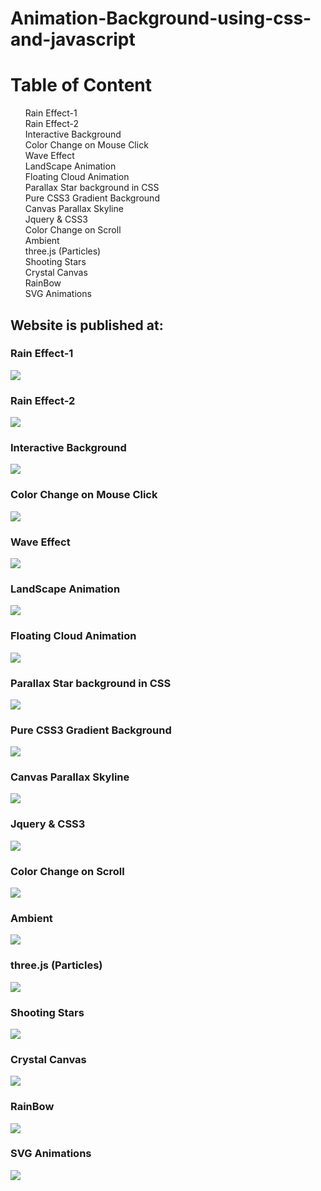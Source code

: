# Animation-Background-using-css-and-javascript
<h1> Table of Content </h1>
<ul>
  <l1> Rain Effect-1 </li>
  <br>
   <l1> Rain Effect-2 </li>
    <br>
   <l1> Interactive Background</li>
    <br>
   <l1> Color Change on Mouse Click </li>
    <br>
   <l1> Wave Effect </li>
    <br>
   <l1> LandScape Animation</li>
    <br>
   <l1> Floating Cloud Animation </li>
    <br>
   <l1> Parallax Star background in CSS</li>
    <br>
  <l1> Pure CSS3 Gradient Background</li>
    <br>
  <l1> Canvas Parallax Skyline</li>
    <br>
   <l1>Jquery & CSS3 </li>
    <br>
   <l1> Color Change on Scroll</li>
    <br>
   <l1> Ambient</li>
    <br>
  <l1> three.js (Particles)</li>
    <br>
   <l1>Shooting Stars</li>
    <br>
  <l1>Crystal Canvas</li>
    <br>
   <l1>RainBow</li>
    <br>
   <l1>SVG Animations</li>
    <br>
</ul>

<h2> Website is published at:   </h2>
<table>
  <tr>
    <h3> Rain Effect-1 </h3>
  </tr>
  <tr>
   <img src="./assets/img/Hnet.com-image.gif"></img>
  </tr>
  <tr>
    <h3> Rain Effect-2 </h3>
  </tr>
  <tr>
   <img src="./assets/img/ezgif.com-gif-maker.gif"></img>
  </tr>
   <tr>
    <h3> Interactive Background </h3>
  </tr>
  <tr>
   <img src="./assets/img/ezgif.com-gif-maker (1).gif"></img>
  </tr>
   <tr>
    <h3>Color Change on Mouse Click </h3>
  </tr>
  <tr>
   <img src="./assets/img/ezgif.com-gif-maker (2).gif"></img>
  </tr>
   <tr>
    <h3>Wave Effect </h3>
  </tr>
  <tr>
   <img src="./assets/img/ezgif.com-gif-maker (3).gif"></img>
  </tr>
   <tr>
    <h3> LandScape Animation</h3>
  </tr>
  <tr>
   <img src="./assets/img/ezgif.com-gif-maker (4).gif"></img>
  </tr>
   <tr>
    <h3>Floating Cloud Animation </h3>
  </tr>
  <tr>
   <img src="./assets/img/ezgif.com-gif-maker (5).gif"></img>
  </tr>
   <tr>
    <h3>Parallax Star background in CSS </h3>
  </tr>
  <tr>
   <img src="./assets/img/ezgif.com-gif-maker (6).gif"></img>
  </tr>
   <tr>
    <h3> Pure CSS3 Gradient Background </h3>
  </tr>
  <tr>
   <img src="./assets/img/ezgif.com-gif-maker (7).gif"></img>
  </tr>
   <tr>
    <h3> Canvas Parallax Skyline </h3>
  </tr>
  <tr>
   <img src="./assets/img/ezgif.com-gif-maker (8).gif"></img>
  </tr>
   <tr>
    <h3> Jquery & CSS3  </h3>
  </tr>
  <tr>
   <img src="./assets/img/ezgif.com-gif-maker (9).gif"></img>
  </tr>
   <tr>
    <h3> Color Change on Scroll </h3>
  </tr>
  <tr>
   <img src="./assets/img/ezgif.com-gif-maker (10).gif"></img>
  </tr>
   <tr>
    <h3> Ambient </h3>
  </tr>
  <tr>
   <img src="./assets/img/ezgif.com-gif-maker (11).gif"></img>
  </tr>
   <tr>
    <h3> three.js (Particles) </h3>
  </tr>
  <tr>
   <img src="./assets/img/ezgif.com-gif-maker (12).gif"></img>
  </tr>
    <tr>
    <h3> Shooting Stars </h3>
  </tr>
  <tr>
   <img src="./assets/img/ezgif.com-gif-maker (13).gif"></img>
  </tr>
    <tr>
    <h3> Crystal Canvas</h3>
  </tr>
  <tr>
   <img src="./assets/img/ezgif.com-gif-maker (14).gif"></img>
  </tr>
    <tr>
    <h3> RainBow</h3>
  </tr>
  <tr>
   <img src="./assets/img/ezgif.com-gif-maker (15).gif"></img>
  </tr>
    <tr>
    <h3> SVG Animations </h3>
  </tr>
  <tr>
   <img src="./assets/img/ezgif.com-gif-maker (16).gif"></img>
  </tr>
  
  
<table>
  
